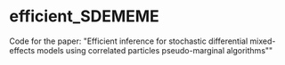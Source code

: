 # efficient_SDEMEME
Code for the paper: "Efficient inference for stochastic differential mixed-effects models using correlated particles pseudo-marginal algorithms""
